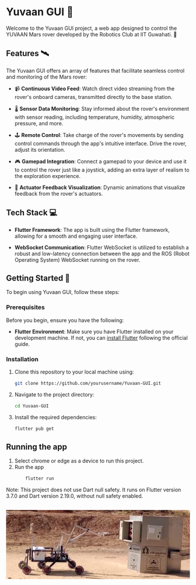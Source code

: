 # Yuvaan GUI 🚀

Welcome to the Yuvaan GUI project, a web app designed to control the YUVAAN Mars rover developed by the Robotics Club at IIT Guwahati. 🌌

## Features 🛰️

The Yuvaan GUI offers an array of features that facilitate seamless control and monitoring of the Mars rover:

- 📹 **Continuous Video Feed**: Watch direct video streaming from the rover's onboard cameras, transmitted directly to the base station.

- 🌡️ **Sensor Data Monitoring**: Stay informed about the rover's environment with sensor reading, including temperature, humidity, atmospheric pressure, and more.

- 🕹️ **Remote Control**: Take charge of the rover's movements by sending control commands through the app's intuitive interface. Drive the rover, adjust its orientation.

- 🎮 **Gamepad Integration**: Connect a gamepad to your device and use it to control the rover just like a joystick, adding an extra layer of realism to the exploration experience.

- 🔄 **Actuator Feedback Visualization**: Dynamic animations that visualize feedback from the rover's actuators.

## Tech Stack 💻

- **Flutter Framework**: The app is built using the Flutter framework, allowing for a smooth and engaging user interface.

- **WebSocket Communication**: Flutter WebSocket is utilized to establish a robust and low-latency connection between the app and the ROS (Robot Operating System) WebSocket running on the rover.

## Getting Started 🚀

To begin using Yuvaan GUI, follow these steps:

### Prerequisites

Before you begin, ensure you have the following:

- **Flutter Environment**: Make sure you have Flutter installed on your development machine. If not, you can [install Flutter](https://flutter.dev/docs/get-started/install) following the official guide.

### Installation

1. Clone this repository to your local machine using:

   ```bash
   git clone https://github.com/yourusername/Yuvaan-GUI.git
   ```

2. Navigate to the project directory:
   ```bash
   cd Yuvaan-GUI
   ```
3. Install the required dependencies:
   ```bash
   flutter pub get
   ```

## Running the app

1. Select chrome or edge as a device to run this project.
2. Run the app
   ```bash
       flutter run
   ```

Note: This project does not use Dart null safety. It runs on Flutter version 3.7.0 and Dart version 2.19.0, without null safety enabled.

##

![Alt text](image.png)
